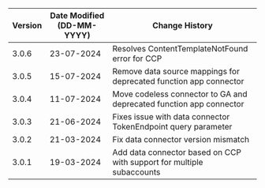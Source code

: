 | **Version** | **Date Modified (DD-MM-YYYY)** | **Change History**                                                  |
|-------------|--------------------------------|---------------------------------------------------------------------|
| 3.0.6       | 23-07-2024                     |Resolves ContentTemplateNotFound error for CCP|
| 3.0.5       | 15-07-2024                     |Remove data source mappings for deprecated function app connector|
| 3.0.4       | 11-07-2024                     |Move codeless connector to GA and deprecated function app connector|
| 3.0.3       | 21-06-2024                     |Fixes issue with data connector TokenEndpoint query parameter|
| 3.0.2       | 21-03-2024                     |Fix data connector version mismatch|
| 3.0.1       | 19-03-2024                     |Add data connector based on CCP with support for multiple subaccounts|


